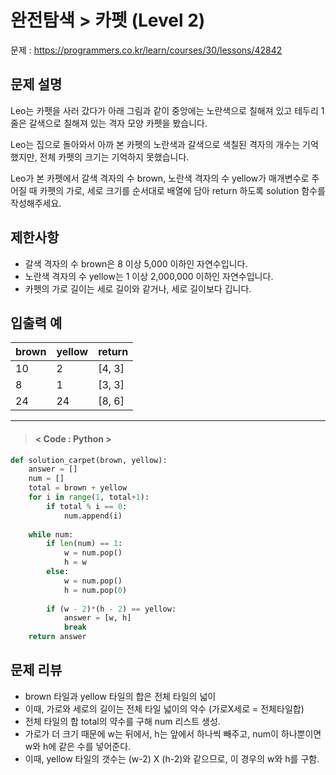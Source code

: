 # 완전탐색 > 카펫 (Level 2)
문제 : https://programmers.co.kr/learn/courses/30/lessons/42842

## 문제 설명
Leo는 카펫을 사러 갔다가 아래 그림과 같이 중앙에는 노란색으로 칠해져 있고 테두리 1줄은 갈색으로 칠해져 있는 격자 모양 카펫을 봤습니다.

Leo는 집으로 돌아와서 아까 본 카펫의 노란색과 갈색으로 색칠된 격자의 개수는 기억했지만, 전체 카펫의 크기는 기억하지 못했습니다.

Leo가 본 카펫에서 갈색 격자의 수 brown, 노란색 격자의 수 yellow가 매개변수로 주어질 때 카펫의 가로, 세로 크기를 순서대로 배열에 담아 return 하도록 solution 함수를 작성해주세요.

## 제한사항
- 갈색 격자의 수 brown은 8 이상 5,000 이하인 자연수입니다.
- 노란색 격자의 수 yellow는 1 이상 2,000,000 이하인 자연수입니다.
- 카펫의 가로 길이는 세로 길이와 같거나, 세로 길이보다 깁니다.

## 입출력 예

| brown | yellow | return |
| --- | --- | --- |
| 10 | 2 | [4, 3] |
| 8 | 1 | [3, 3] |
| 24 | 24 | [8, 6] |

____

> #### < Code : Python >
```python
def solution_carpet(brown, yellow):
    answer = []
    num = []
    total = brown + yellow
    for i in range(1, total+1):
        if total % i == 0:
            num.append(i)
            
    while num:
        if len(num) == 1:
            w = num.pop()
            h = w
        else:
            w = num.pop()
            h = num.pop(0)
            
        if (w - 2)*(h - 2) == yellow:
            answer = [w, h]
            break
    return answer
```

## 문제 리뷰
- brown 타일과 yellow 타일의 합은 전체 타일의 넓이
- 이때, 가로와 세로의 길이는 전체 타일 넓이의 약수 (가로X세로 = 전체타일합)
- 전체 타일의 합 total의 약수를 구해 num 리스트 생성.
- 가로가 더 크기 때문에 w는 뒤에서, h는 앞에서 하나씩 빼주고, num이 하나뿐이면 w와 h에 같은 수를 넣어준다.
- 이때, yellow 타일의 갯수는 (w-2) X (h-2)와 같으므로, 이 경우의 w와 h를 구함.